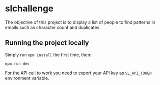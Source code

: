 # slchallenge

The objective of this  project is to display a list of people to find patterns in emails such as character count and duplicates.

## Running the project locally

Simply run `npm install` the first time, then:

```
npm run dev
```

For the API call to work you need to export your API key as `SL_API_TOKEN` environment variable.